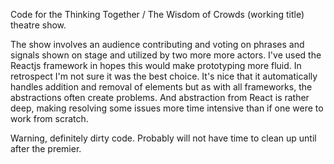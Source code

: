 Code for the Thinking Together / The Wisdom of Crowds (working title) theatre show.

The show involves an audience contributing and voting on phrases and signals shown
on stage and utilized by two more more actors. I've used the Reactjs framework in
hopes this would make prototyping more fluid. In retrospect I'm not sure it was the
best choice. It's nice that it automatically handles addition and removal of elements
but as with all frameworks, the abstractions often create problems. And abstraction
from React is rather deep, making resolving some issues more time intensive than if
one were to work from scratch. 

Warning, definitely dirty code. Probably will not have time to clean up until after
the premier.
